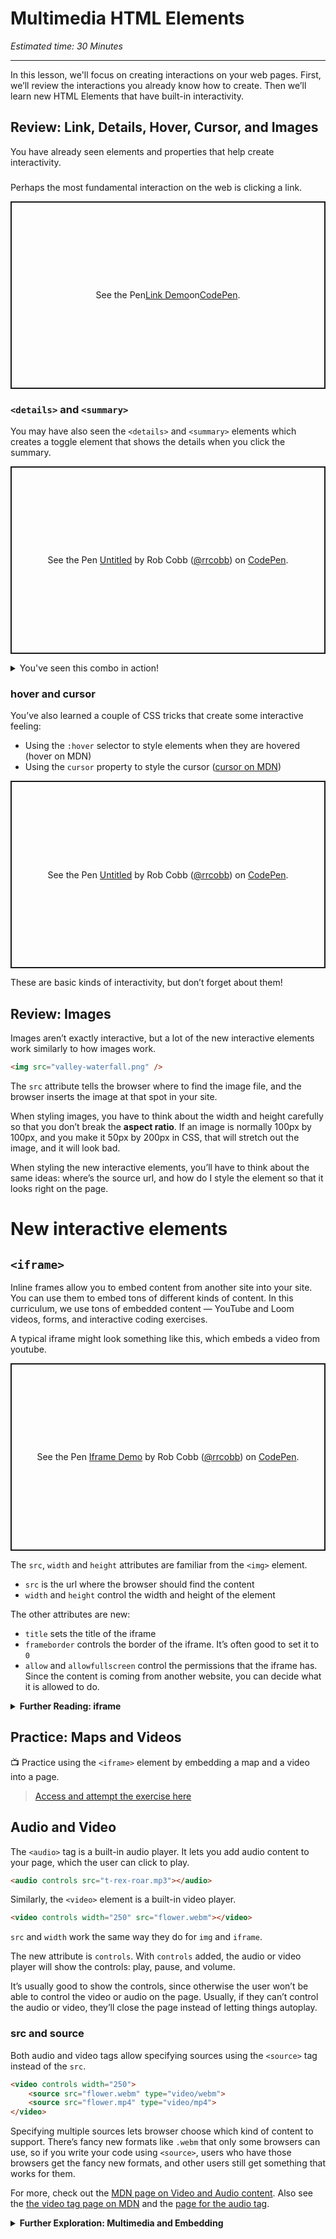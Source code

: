 # Multimedia HTML Elements

*Estimated time: 30 Minutes*

---

In this lesson, we'll focus on creating interactions on your web pages. First, we’ll review the interactions you already know how to create. Then we’ll learn new HTML Elements that have built-in interactivity. 

## Review: Link, Details, Hover, Cursor, and Images

You have already seen elements and properties that help create interactivity.

### <a>

Perhaps the most fundamental interaction on the web is clicking a link.

<p class="codepen" data-height="300" data-default-tab="html,result" data-slug-hash="yLKXBdy" data-user="rrcobb" style="height: 300px; box-sizing: border-box; display: flex; align-items: center; justify-content: center; border: 2px solid; margin: 1em 0; padding: 1em;">
  <span>See the Pen <a href="https://codepen.io/rrcobb/pen/yLKXBdy">
  Link Demo</a>
  on <a href="https://codepen.io">CodePen</a>.</span>
</p>
<script async src="https://cpwebassets.codepen.io/assets/embed/ei.js"></script>

### `<details>` and `<summary>`

You may have also seen the `<details>` and `<summary>` elements which creates a toggle element that shows the details when you click the summary.

<p class="codepen" data-height="300" data-default-tab="html,result" data-slug-hash="MWVogNa" data-user="rrcobb" style="height: 300px; box-sizing: border-box; display: flex; align-items: center; justify-content: center; border: 2px solid; margin: 1em 0; padding: 1em;">
  <span>See the Pen <a href="https://codepen.io/rrcobb/pen/MWVogNa">
  Untitled</a> by Rob Cobb (<a href="https://codepen.io/rrcobb">@rrcobb</a>)
  on <a href="https://codepen.io">CodePen</a>.</span>
</p>
<script async src="https://cpwebassets.codepen.io/assets/embed/ei.js"></script>


<details>
<summary>You've seen this combo in action!</summary>

We use the details and summary components in the lessons to hide away some of the content under a toggle.

There is always more underneath!

</details>


### hover and cursor

You’ve also learned a couple of CSS tricks that create some interactive feeling:

- Using the `:hover` selector to style elements when they are hovered (hover on MDN)
- Using the `cursor` property to style the cursor ([cursor on MDN](https://developer.mozilla.org/en-US/docs/Web/CSS/cursor))

<p class="codepen" data-height="300" data-default-tab="html,result" data-slug-hash="xxWrxKd" data-user="rrcobb" style="height: 300px; box-sizing: border-box; display: flex; align-items: center; justify-content: center; border: 2px solid; margin: 1em 0; padding: 1em;">
  <span>See the Pen <a href="https://codepen.io/rrcobb/pen/xxWrxKd">
  Untitled</a> by Rob Cobb (<a href="https://codepen.io/rrcobb">@rrcobb</a>)
  on <a href="https://codepen.io">CodePen</a>.</span>
</p>
<script async src="https://cpwebassets.codepen.io/assets/embed/ei.js"></script>

These are basic kinds of interactivity, but don’t forget about them!

## Review: Images

Images aren’t exactly interactive, but a lot of the new interactive elements work similarly to how images work.

```html
<img src="valley-waterfall.png" />
```

The `src` attribute tells the browser where to find the image file, and the browser inserts the image at that spot in your site.

When styling images, you have to think about the width and height carefully so that you don’t break the **aspect ratio**. If an image is normally 100px by 100px, and you make it 50px by 200px in CSS, that will stretch out the image, and it will look bad.

When styling the new interactive elements, you’ll have to think about the same ideas: where’s the source url, and how do I style the element so that it looks right on the page.

# New interactive elements

## `<iframe>`

Inline frames allow you to embed content from another site into your site. You can use them to embed tons of different kinds of content. In this curriculum, we use tons of embedded content — YouTube and Loom videos, forms, and interactive coding exercises.

A typical iframe might look something like this, which embeds a video from youtube.

<p class="codepen" data-height="300" data-default-tab="html,result" data-slug-hash="vYRZYYr" data-user="rrcobb" style="height: 300px; box-sizing: border-box; display: flex; align-items: center; justify-content: center; border: 2px solid; margin: 1em 0; padding: 1em;">
  <span>See the Pen <a href="https://codepen.io/rrcobb/pen/vYRZYYr">
  Iframe Demo</a> by Rob Cobb (<a href="https://codepen.io/rrcobb">@rrcobb</a>)
  on <a href="https://codepen.io">CodePen</a>.</span>
</p>
<script async src="https://cpwebassets.codepen.io/assets/embed/ei.js"></script>

The `src`, `width` and `height` attributes are familiar from the `<img>` element. 

- `src` is the url where the browser should find the content
- `width` and `height` control the width and height of the element

The other attributes are new:

- `title` sets the title of the iframe
- `frameborder` controls the border of the iframe. It’s often good to set it to `0`
- `allow` and `allowfullscreen` control the permissions that the iframe has. Since the content is coming from another website, you can decide what it is allowed to do.

<details>
<summary><strong>Further Reading: iframe</strong></summary>

- See the [full documentation for iframe elements on MDN](https://developer.mozilla.org/en-US/docs/Web/HTML/Element/iframe)
- Check out the [page on embedding technologies](https://developer.mozilla.org/en-US/docs/Learn/HTML/Multimedia_and_embedding/Other_embedding_technologies).
- You can also [read more about iframe’s allow attribute on MDN](https://developer.mozilla.org/en-US/docs/Web/HTTP/Feature_Policy/Using_Feature_Policy#the_iframe_allow_attribute).

</details>


## Practice: Maps and Videos

<aside>

📺 Practice using the `<iframe>` element by embedding a map and a video into a page.

> [Access and attempt the exercise here](https://replit.com/team/web-foundations-july-2022/Add-Embedded-Videos-and-Maps)

</aside>

## Audio and Video

The `<audio>` tag is a built-in audio player. It lets you add audio content to your page, which the user can click to play.

```html
<audio controls src="t-rex-roar.mp3"></audio>
```

Similarly, the `<video>` element is a built-in video player.

```html
<video controls width="250" src="flower.webm"></video>
```

`src` and `width` work the same way they do for `img` and `iframe`.

The new attribute is `controls`. With `controls` added, the audio or video player will show the controls: play, pause, and volume. 

It’s usually good to show the controls, since otherwise the user won’t be able to control the video or audio on the page. Usually, if they can’t control the audio or video, they’ll close the page instead of letting things autoplay.

### src and source

Both audio and video tags allow specifying sources using the `<source>` tag instead of the `src`.

```html
<video controls width="250">
    <source src="flower.webm" type="video/webm">
    <source src="flower.mp4" type="video/mp4">
</video>
```

Specifying multiple sources lets browser choose which kind of content to support. There’s fancy new formats like `.webm` that only some browsers can use, so if you write your code using `<source>`, users who have those browsers get the fancy new formats, and other users still get something that works for them.

For more, check out the [MDN page on Video and Audio content](https://developer.mozilla.org/en-US/docs/Learn/HTML/Multimedia_and_embedding/Video_and_audio_content). Also see the [the video tag page on MDN](https://developer.mozilla.org/en-US/docs/Web/HTML/Element/video) and the [page for the audio tag](https://developer.mozilla.org/en-US/docs/Web/HTML/Element/audio).

<details>

<summary><strong>Further Exploration: Multimedia and Embedding</strong></summary>

The [MDN guide on Multimedia and Embedding](https://developer.mozilla.org/en-US/docs/Learn/HTML/Multimedia_and_embedding) covers many ideas related to this lesson in more detail. 

Also note that [the HTML Canvas element](https://developer.mozilla.org/en-US/docs/Web/API/Canvas_API) is used for programmatically drawn content.

</details>
